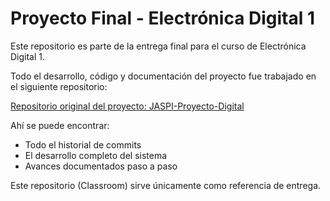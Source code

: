 # Proyecto Final - Electrónica Digital 1

Este repositorio es parte de la entrega final para el curso de Electrónica Digital 1.

Todo el desarrollo, código y documentación del proyecto fue trabajado en el siguiente repositorio:

[Repositorio original del proyecto: JASPI-Proyecto-Digital](https://github.com/Snegunal/JASPI-Proyecto-Digital)

Ahí se puede encontrar:
- Todo el historial de commits
- El desarrollo completo del sistema
- Avances documentados paso a paso

Este repositorio (Classroom) sirve únicamente como referencia de entrega.
